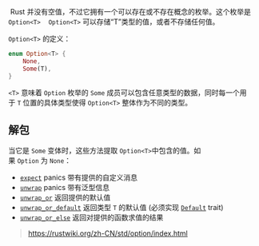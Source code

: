  Rust 并没有空值，不过它拥有一个可以存在或不存在概念的枚举。这个枚举是 `Option<T>`
 
 `Option<T>` 可以存储“T”类型的值，或者不存储任何值。

`Option<T>` 的定义：
```rust
enum Option<T> {
    None,
    Some(T), 
}
```
`<T>` 意味着 `Option` 枚举的 `Some` 成员可以包含任意类型的数据，同时每一个用于 `T` 位置的具体类型使得 `Option<T>` 整体作为不同的类型。

## 解包
当它是 `Some` 变体时，这些方法提取 `Option<T>`中包含的值。如果 `Option` 为 `None`：

- [`expect`](https://rustwiki.org/zh-CN/std/option/enum.Option.html#method.expect "method std::option::Option::expect") panics 带有提供的自定义消息
- [`unwrap`](https://rustwiki.org/zh-CN/std/option/enum.Option.html#method.unwrap "method std::option::Option::unwrap") panics 带有泛型信息
- [`unwrap_or`](https://rustwiki.org/zh-CN/std/option/enum.Option.html#method.unwrap_or "method std::option::Option::unwrap_or") 返回提供的默认值
- [`unwrap_or_default`](https://rustwiki.org/zh-CN/std/option/enum.Option.html#method.unwrap_or_default "method std::option::Option::unwrap_or_default") 返回类型 `T` 的默认值 (必须实现 [`Default`](https://rustwiki.org/zh-CN/std/default/trait.Default.html "trait std::default::Default") trait)
- [`unwrap_or_else`](https://rustwiki.org/zh-CN/std/option/enum.Option.html#method.unwrap_or_else "method std::option::Option::unwrap_or_else") 返回对提供的函数求值的结果


> https://rustwiki.org/zh-CN/std/option/index.html